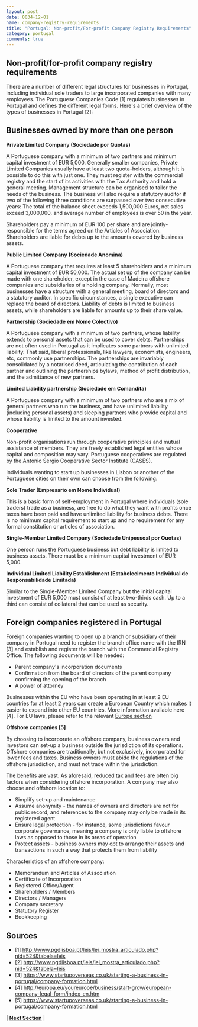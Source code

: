 ```yaml
---
layout: post
date: 0034-12-01
name: company-registry-requirements
title: "Portugal: Non-profit/For-profit Company Registry Requirements"
category: portugal
comments: true
---
```

## Non-profit/for-profit company registry requirements

There are a number of different legal structures for businesses in Portugal, including individual sole traders to large incorporated companies with many employees. The Portuguese Companies Code [1] regulates businesses in Portugal and defines the different legal forms. Here's a brief overview of the types of businesses in Portugal [2]:

## Businesses owned by more than one person

**Private Limited Company (Sociedade por Quotas)**

A Portuguese company with a minimum of two partners and minimum capital investment of EUR 5,000. Generally smaller companies, Private Limited Companies usually have at least two quota-holders, although it is possible to do this with just one. They must register with the commercial registry and the start of its activities with the Tax Authority and hold a general meeting. Management structure can be organised to tailor the needs of the business. The business will also require a statutory auditor if two of the following three conditions are surpassed over two consecutive years: The total of the balance sheet exceeds 1,500,000 Euros, net sales exceed 3,000,000, and average number of employees is over 50 in the year.

Shareholders pay a minimum of EUR 100 per share and are jointly-responsible for the terms agreed on the Articles of Association. Shareholders are liable for debts up to the amounts covered by business assets.

**Public Limited Company (Sociedade Anomina)** 

A Portuguese company that requires at least 5 shareholders and a minimum capital investment of EUR 50,000. The actual set up of the company can be made with one shareholder, except in the case of Madeira offshore companies and subsidiaries of a holding company. Normally, most businesses have a structure with a general meeting, board of directors and a statutory auditor. In specific circumstances, a single executive can replace the board of directors.
Liability of debts is limited to business assets, while shareholders are liable for amounts up to their share value. 

**Partnership (Sociedade em Nome Colectivo)** 

A Portuguese company with a minimum of two partners, whose liability extends to personal assets that can be used to cover debts. Partnerships are not often used in Portugal as it implicates some partners with unlimited liability. That said, liberal professionals, like lawyers, economists, engineers, etc, commonly use partnerships. The partnerships are invariably consolidated by a notarised deed, articulating the contribution of each partner and outlining the partnerships bylaws, method of profit distribution, and the admittance of new partners.

**Limited Liability partnership (Sociedade em Comandita)** 

A Portuguese company with a minimum of two partners who are a mix of general partners who run the business, and have unlimited liability (including personal assets) and sleeping partners who provide capital and whose liability is limited to the amount invested.

**Cooperative** 

Non-profit organisations run through cooperative principles and mutual assistance of members. They are freely established legal entities whose capital and composition may vary. Portuguese cooperatives are regulated by the Antonio Sergio Cooperative Sector Institute (CASES).

Individuals wanting to start up businesses in Lisbon or another of the Portuguese cities on their own can choose from the following:

**Sole Trader (Empresario em Nome Individual)** 

This is a basic form of self-employment in Portugal where individuals (sole traders) trade as a business, are free to do what they want with profits once taxes have been paid and have unlimited liability for business debts. There is no minimum capital requirement to start up and no requirement for any formal constitution or articles of association.

**Single-Member Limited Company (Sociedade Unipessoal por Quotas)** 

One person runs the Portuguese business but debt liability is limited to business assets. There must be a minimum capital investment of EUR 5,000.

**Individual Limited Liability Establishment (Estabelecimento Individual de Responsabilidade Limitada)** 

Similar to the Single-Member Limited Company but the initial capital investment of EUR 5,000 must consist of at least two-thirds cash. Up to a third can consist of collateral that can be used as security.

## Foreign companies registered in Portugal

Foreign companies wanting to open up a branch or subsidiary of their company in Portugal need to register the branch office name with the IRN [3] and establish and register the branch with the Commercial Registry Office. The following documents will be needed:
- Parent company's incorporation documents
- Confirmation from the board of directors of the parent company confirming the opening of the branch
- A power of attorney

Businesses within the EU who have been operating in at least 2 EU countries for at least 2 years can create a European Country which makes it easier to expand into other EU countries. More information available here [4]. 
For EU laws, please refer to the relevant [Europe section](https://neo-project.github.io/global-blockchain-compliance-hub//eurpe/europe-laws-token-sales.html.)

**Offshore companies [5]** 

By choosing to incorporate an offshore company, business owners and investors can set-up a business outside the jurisdiction of its operations. Offshore companies are traditionally, but not exclusively, incorporated for lower fees and taxes. Business owners must abide the regulations of the offshore jurisdiction, and must not trade within the jurisdiction.

The benefits are vast. As aforesaid, reduced tax and fees are often big factors when considering offshore incorporation. A company may also choose and offshore location to:
- Simplify set-up and maintenance 
- Assume anonymity - the names of owners and directors are not for public record, and references to the company may only be made in its registered agent
- Ensure legal protection - for instance, some jurisdictions favour corporate governance, meaning a company is only liable to offshore laws as opposed to those in its areas of operation
- Protect assets - business owners may opt to arrange their assets and transactions in such a way that protects them from liability

Characteristics of an offshore company:
- Memorandum and Articles of Association
- Certificate of Incorporation
- Registered Office/Agent
- Shareholders / Members
- Directors / Managers
- Company secretary
- Statutory Register
- Bookkeeping

## Sources
- [1] http://www.pgdlisboa.pt/leis/lei_mostra_articulado.php?nid=524&tabela=leis
- [2] http://www.pgdlisboa.pt/leis/lei_mostra_articulado.php?nid=524&tabela=leis
- [3] https://www.startupoverseas.co.uk/starting-a-business-in-portugal/company-formation.html
- [4] http://europa.eu/youreurope/business/start-grow/european-company-legal-form/index_en.htm
- [5] https://www.startupoverseas.co.uk/starting-a-business-in-portugal/company-formation.html

| **[Next Section]( https://neo-project.github.io/global-blockchain-compliance-hub//portugal/portugal-team-member-nationality-requirements.html)** |
